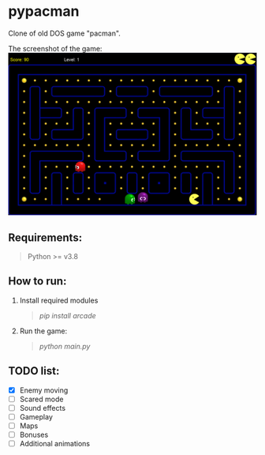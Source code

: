 # pypacman
Clone of old DOS game "pacman".

The screenshot of the game:
![img](docs/screenshot1.png?raw=true "Screenshot")

## Requirements:
> Python >= v3.8

## How to run:
1. Install required modules

    > *pip install arcade*

2. Run the game:

    > *python main.py*

## TODO list:
- [x] Enemy moving
- [ ] Scared mode
- [ ] Sound effects
- [ ] Gameplay
- [ ] Maps
- [ ] Bonuses
- [ ] Additional animations
